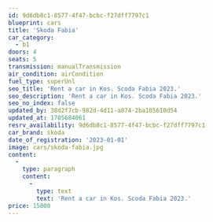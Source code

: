 ```yaml
---
id: 9d6db8c1-8577-4f47-bcbc-f27dff7797c1
blueprint: cars
title: 'Skoda Fabia'
car_category:
  - b1
doors: 4
seats: 5
transmission: manualTransmission
air_condition: airCondition
fuel_type: superUnl
seo_title: 'Rent a car in Kos. Scoda Fabia 2023.'
seo_description: 'Rent a car in Kos. Scoda Fabia 2023.'
seo_no_index: false
updated_by: 38d2f7cb-982d-4d11-a874-2ba105610d54
updated_at: 1705684061
resrv_availability: 9d6db8c1-8577-4f47-bcbc-f27dff7797c1
car_brand: skoda
date_of_registration: '2023-01-01'
image: cars/skoda-fabia.jpg
content:
  -
    type: paragraph
    content:
      -
        type: text
        text: 'Rent a car in Kos. Scoda Fabia 2023.'
price: 15000
---
```

